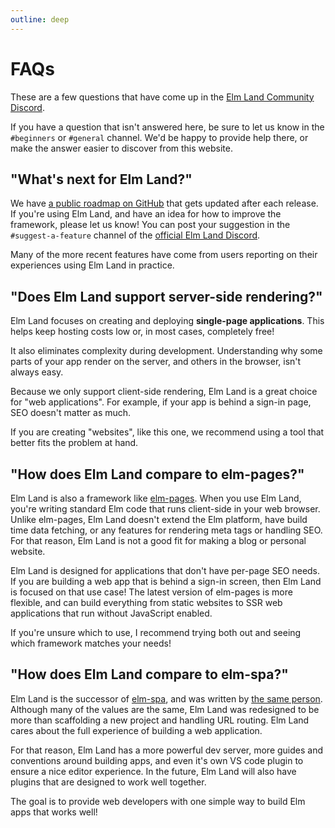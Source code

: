 ```yaml
---
outline: deep
---
```


# FAQs

These are a few questions that have come up in the [Elm Land Community Discord](https://join.elm.land). 

If you have a question that isn't answered here, be sure to let us know in the `#beginners` or `#general` channel. We'd be happy to provide help there, or make the answer easier to discover from this website.

## "What's next for Elm Land?"

We have [a public roadmap on GitHub](https://github.com/elm-land/elm-land/wiki/Roadmap) that gets updated after each release. If you're using Elm Land, and have an idea for how to improve the framework, please let us know! You can post your suggestion in the `#suggest-a-feature` channel of the [official Elm Land Discord](https://join.elm.land).

Many of the more recent features have come from users reporting on their experiences using Elm Land in practice.

## "Does Elm Land support server-side rendering?"

Elm Land focuses on creating and deploying __single-page applications__. This helps keep hosting costs low or, in most cases, completely free!

It also eliminates complexity during development. Understanding why some parts of your app render on the server, and others in the browser, isn't always easy.

Because we only support client-side rendering, Elm Land is a great choice for "web applications". For example, if your app is behind a sign-in page, SEO doesn't matter as much. 

If you are creating "websites", like this one, we recommend using a tool that better fits the problem at hand.

## "How does Elm Land compare to elm-pages?"

Elm Land is also a framework like [elm-pages](https://elm-pages.com). When you use Elm Land, you're writing standard Elm code that runs client-side in your web browser. Unlike elm-pages, Elm Land doesn't extend the Elm platform, have build time data fetching, or any features for rendering meta tags or handling SEO. For that reason, Elm Land is not a good fit for making a blog or personal website.

Elm Land is designed for applications that don't have per-page SEO needs. If you are building a web app that is behind a sign-in screen, then Elm Land is focused on that use case! The latest version of elm-pages is more flexible, and can build everything from static websites to SSR web applications that run without JavaScript enabled.

If you're unsure which to use, I recommend trying both out and seeing which framework matches your needs!

## "How does Elm Land compare to elm-spa?"

Elm Land is the successor of [elm-spa](https://elm-spa.dev), and was written by [the same person](https://github.com/ryannhg). Although many of the values are the same, Elm Land was redesigned to be more than scaffolding a new project and handling URL routing. Elm Land cares about the full experience of building a web application.

For that reason, Elm Land has a more powerful dev server, more guides and conventions around building apps, and even it's own VS code plugin to ensure a nice editor experience. In the future, Elm Land will also have plugins that are designed to work well together. 

The goal is to provide web developers with one simple way to build Elm apps that works well!

